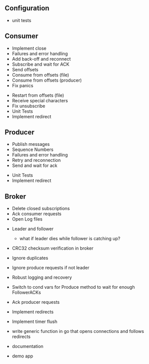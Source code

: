 ## Configuration
- unit tests

## Consumer
+ Implement close
+ Failures and error handling
+ Add back-off and reconnect
+ Subscribe and wait for ACK
+ Send offsets
+ Consume from offsets (file)
+ Consume from offsets (producer)
+ Fix panics
- Restart from offsets (file)
- Receive special characters
- Fix unsubscribe
- Unit Tests
- Implement redirect

## Producer
+ Publish messages
+ Sequence Numbers
+ Failures and error handling
+ Retry and reconnection
+ Send and wait for ack
- Unit Tests
- Implement redirect

## Broker
+ Delete closed subscriptions
+ Ack consumer requests
+ Open Log files
- Leader and follower
  - what if leader dies while follower is catching up?
- CRC32 checksum verification in broker
- Ignore duplicates
- Ignore produce requests if not leader
- Robust logging and recovery
- Switch to cond vars for Produce method to wait for enough FollowerACKs
- Ack producer requests
- Implement redirects
- Implement timer flush

- write generic function in go that opens connections and follows redirects

- documentation
- demo app
